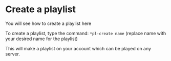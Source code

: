 # Create a playlist

You will see how to create a playlist here

To create a playlist, type the command: `*pl-create name`
(replace name with your desired name for the playlist)

This will make a playlist on your account which can be played on any server.
